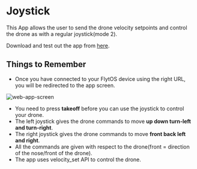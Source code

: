 # Joystick
This App allows the user to send the drone velocity setpoints and control the drone as with a regular joystick(mode 2).

Download and test out the app from [here](https://downloads.flytbase.com/flytos/downloads/webApps/Joystick.zip).

## Things to Remember

* Once you have connected to your FlytOS device using the right URL, you will be redirected to the app screen.

![web-app-screen](https://cloud.githubusercontent.com/assets/6880872/24096551/18c80258-0d88-11e7-9d3c-4704748b5a2b.png)


* You need to press **takeoff** before you can use the joystick to control your drone.
* The left joystick gives the drone commands to move **up down turn-left and turn-right**.
* The right joystick gives the drone commands to move **front back left and right**.
* All the commands are given with respect to the drone(front = direction of the nose/front of the drone).
* The app uses velocity_set API to control the drone.
